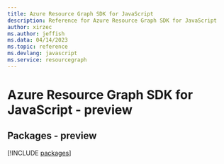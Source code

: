 ```yaml
---
title: Azure Resource Graph SDK for JavaScript
description: Reference for Azure Resource Graph SDK for JavaScript
author: xirzec
ms.author: jeffish
ms.data: 04/14/2023
ms.topic: reference
ms.devlang: javascript
ms.service: resourcegraph
---
```

# Azure Resource Graph SDK for JavaScript - preview
## Packages - preview
[!INCLUDE [packages](resource-graph-index.md)]